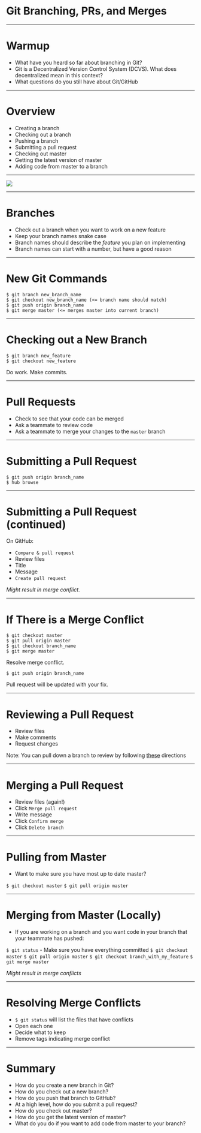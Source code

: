 # Git Branching, PRs, and Merges

---

# Warmup

* What have you heard so far about branching in Git?
* Git is  a Decentralized Version Control System (DCVS). What does decentralized mean in this context?
* What questions do you still have about Git/GitHub

---

# Overview

* Creating a branch
* Checking out a branch
* Pushing a branch
* Submitting a pull request
* Checking out master
* Getting the latest version of master
* Adding code from master to a branch

---

![](https://www.youtube.com/watch?v=_ALeswWzpBo)

---

# Branches

* Check out a branch when you want to work on a new feature
* Keep your branch names snake case
* Branch names should describe the *feature* you plan on implementing
* Branch names can start with a number, but have a good reason

---

# New Git Commands

```
$ git branch new_branch_name
$ git checkout new_branch_name (<= branch name should match)
$ git push origin branch_name
$ git merge master (<= merges master into current branch)
```

---

# Checking out a New Branch

```
$ git branch new_feature
$ git checkout new_feature
```

Do work.
Make commits.

---

# Pull Requests

* Check to see that your code can be merged
* Ask a teammate to review code
* Ask a teammate to merge your changes to the `master` branch

---

# Submitting a Pull Request

```
$ git push origin branch_name
$ hub browse
```

---

# Submitting a Pull Request (continued)

On GitHub:

* `Compare & pull request`
* Review files
* Title
* Message
* `Create pull request`

*Might result in merge conflict.*

---

# If There is a Merge Conflict

```
$ git checkout master
$ git pull origin master
$ git checkout branch_name
$ git merge master
```

Resolve merge conflict.

```
$ git push origin branch_name
```

Pull request will be updated with your fix.

---

# Reviewing a Pull Request

* Review files
* Make comments
* Request changes

Note: You can pull down a branch to review by following [these](https://help.github.com/articles/checking-out-pull-requests-locally/) directions

---

# Merging a Pull Request

* Review files (again!)
* Click `Merge pull request`
* Write message
* Click `Confirm merge`
* Click `Delete branch`

---

# Pulling from Master

* Want to make sure you have most up to date master?

`$ git checkout master`
`$ git pull origin master`

---

# Merging from Master (Locally)

* If you are working on a branch and you want code in your branch that your teammate has pushed:

`$ git status` - Make sure you have everything committed
`$ git checkout master`
`$ git pull origin master`
`$ git checkout branch_with_my_feature`
`$ git merge master`

*Might result in merge conflicts*

---

# Resolving Merge Conflicts

* `$ git status` will list the files that have conflicts
* Open each one
* Decide what to keep
* Remove tags indicating merge conflict

---

# Summary

* How do you create a new branch in Git?
* How do you check out a new branch?
* How do you push that branch to GitHub?
* At a high level, how do you submit a pull request?
* How do you check out master?
* How do you get the latest version of master?
* What do you do if you want to add code from master to your branch?
